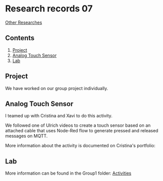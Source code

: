 # Research records 07
[Other Researches](../README.md)

## Contents
1. [Project](#project)
2. [Analog Touch Sensor](#analog-touch-sensor)
3. [Lab](README.md#lab)

## Project
We have worked on our group project individually.

## Analog Touch Sensor
I teamed up with Cristina and Xavi to do this activity.

We followed one of Ulrich videos to create a touch sensor based on an attached cable that uses Node-Red flow to generate pressed and released messages on MQTT.

More information about the activity is documented on Cristina's portfolio:

## Lab
More information can be found in the Group1 folder: 
[Activities](/Teamfolder/Group1/exercises/exercise07/README.md)